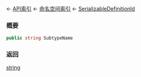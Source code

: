 ← [API索引](Api-Index) ← [命名空间索引](Namespace-Index) ← [SerializableDefinitionId](VRage.ObjectBuilders.SerializableDefinitionId)

### 概要

```csharp
public string SubtypeName
```

### 返回

[string](https://docs.microsoft.com/en-us/dotnet/api/System.String?view=netframework-4.6)

